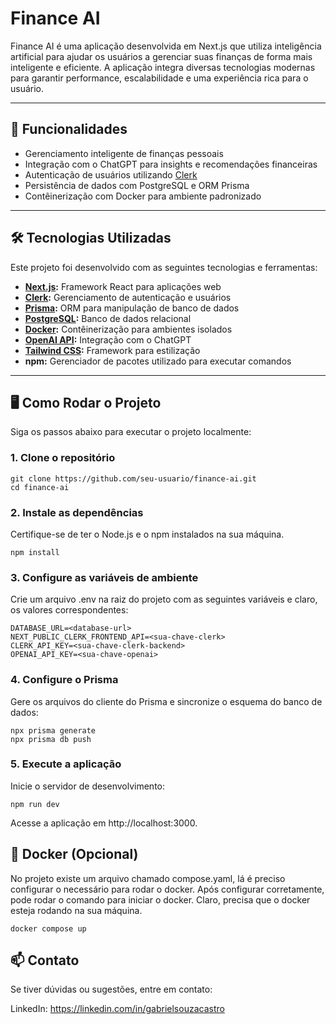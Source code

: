 # Finance AI

Finance AI é uma aplicação desenvolvida em Next.js que utiliza inteligência artificial para ajudar os usuários a gerenciar suas finanças de forma mais inteligente e eficiente. A aplicação integra diversas tecnologias modernas para garantir performance, escalabilidade e uma experiência rica para o usuário.

---

## 🚀 Funcionalidades

- Gerenciamento inteligente de finanças pessoais
- Integração com o ChatGPT para insights e recomendações financeiras
- Autenticação de usuários utilizando [Clerk](https://clerk.dev/)
- Persistência de dados com PostgreSQL e ORM Prisma
- Contêinerização com Docker para ambiente padronizado

---

## 🛠️ Tecnologias Utilizadas

Este projeto foi desenvolvido com as seguintes tecnologias e ferramentas:

- **[Next.js](https://nextjs.org/):** Framework React para aplicações web
- **[Clerk](https://clerk.dev/):** Gerenciamento de autenticação e usuários
- **[Prisma](https://www.prisma.io/):** ORM para manipulação de banco de dados
- **[PostgreSQL](https://www.postgresql.org/):** Banco de dados relacional
- **[Docker](https://www.docker.com/):** Contêinerização para ambientes isolados
- **[OpenAI API](https://platform.openai.com/):** Integração com o ChatGPT
- **[Tailwind CSS](https://tailwindcss.com/):** Framework para estilização
- **npm:** Gerenciador de pacotes utilizado para executar comandos

---

## 🖥️ Como Rodar o Projeto

Siga os passos abaixo para executar o projeto localmente:

### 1. Clone o repositório
```
git clone https://github.com/seu-usuario/finance-ai.git
cd finance-ai
```
### 2. Instale as dependências
Certifique-se de ter o Node.js e o npm instalados na sua máquina.

```
npm install
```

### 3. Configure as variáveis de ambiente
Crie um arquivo .env na raiz do projeto com as seguintes variáveis e claro, os valores correspondentes:

```
DATABASE_URL=<database-url>
NEXT_PUBLIC_CLERK_FRONTEND_API=<sua-chave-clerk>
CLERK_API_KEY=<sua-chave-clerk-backend>
OPENAI_API_KEY=<sua-chave-openai>
```

### 4. Configure o Prisma
Gere os arquivos do cliente do Prisma e sincronize o esquema do banco de dados:

```
npx prisma generate
npx prisma db push
```
### 5. Execute a aplicação
Inicie o servidor de desenvolvimento:

```
npm run dev
```
Acesse a aplicação em http://localhost:3000.

## 🐳 Docker (Opcional)
No projeto existe um arquivo chamado compose.yaml, lá é preciso configurar o necessário para rodar o docker.
Após configurar corretamente, pode rodar o comando para iniciar o docker.
Claro, precisa que o docker esteja rodando na sua máquina.

```
docker compose up
```

## 📫 Contato
Se tiver dúvidas ou sugestões, entre em contato:

LinkedIn: https://linkedin.com/in/gabrielsouzacastro
